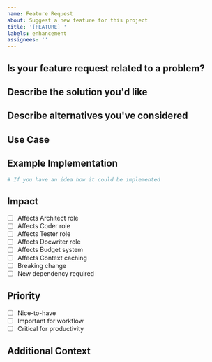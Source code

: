 ```yaml
---
name: Feature Request
about: Suggest a new feature for this project
title: '[FEATURE] '
labels: enhancement
assignees: ''
---
```


## Is your feature request related to a problem?
<!-- A clear and concise description of what the problem is. Ex. I'm always frustrated when [...] -->

## Describe the solution you'd like
<!-- A clear and concise description of what you want to happen -->

## Describe alternatives you've considered
<!-- A clear and concise description of any alternative solutions or features you've considered -->

## Use Case
<!-- Describe a concrete use case for this feature -->

## Example Implementation

```python
# If you have an idea how it could be implemented
```

## Impact

- [ ] Affects Architect role
- [ ] Affects Coder role  
- [ ] Affects Tester role
- [ ] Affects Docwriter role
- [ ] Affects Budget system
- [ ] Affects Context caching
- [ ] Breaking change
- [ ] New dependency required

## Priority

- [ ] Nice-to-have
- [ ] Important for workflow
- [ ] Critical for productivity

## Additional Context
<!-- Add any other context or screenshots about the feature request here -->
